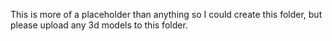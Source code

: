This is more of a placeholder than anything so I could create this folder, but please upload any 3d models to this folder.
